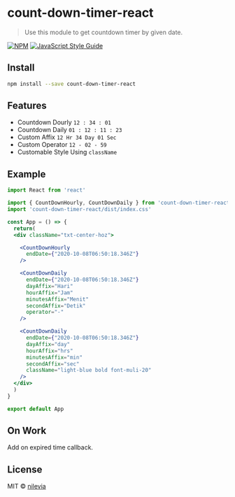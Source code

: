 # count-down-timer-react

> Use this module to get countdown timer by given date.

[![NPM](https://img.shields.io/npm/v/count-down-timer-react.svg)](https://www.npmjs.com/package/count-down-timer-react) [![JavaScript Style Guide](https://img.shields.io/badge/code_style-standard-brightgreen.svg)](https://standardjs.com)

## Install

```bash
npm install --save count-down-timer-react
```

## Features
- Countdown Dourly ``12 : 34 : 01``
- Countdown Daily ``01 : 12 : 11 : 23``
- Custom Affix ``12 Hr 34 Day 01 Sec``
- Custom Operator ``12 - 02 - 59``
- Customable Style Using ``className``

## Example
```jsx harmony
import React from 'react'

import { CountDownHourly, CountDownDaily } from 'count-down-timer-react'
import 'count-down-timer-react/dist/index.css'

const App = () => {
  return(
  <div className="txt-center-hoz">

    <CountDownHourly
      endDate={"2020-10-08T06:50:18.346Z"}
    />

    <CountDownDaily
      endDate={"2020-10-08T06:50:18.346Z"}
      dayAffix="Hari"
      hourAffix="Jam"
      minutesAffix="Menit"
      secondAffix="Detik"
      operator="-"
    />

    <CountDownDaily
      endDate={"2020-10-08T06:50:18.346Z"}
      dayAffix="day"
      hourAffix="hrs"
      minutesAffix="min"
      secondAffix="sec"
      className="light-blue bold font-muli-20"
    />
  </div>
  )
}

export default App

```


## On Work

Add on expired time callback.


## License

MIT © [nilevia](https://github.com/nilevia)
